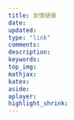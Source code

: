 ```yaml
---
title: 友情链接
date:
updated:
type: "link"
comments:
description:
keywords:
top_img:
mathjax:
katex:
aside:
aplayer:
highlight_shrink:
---
```

